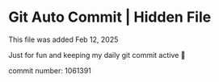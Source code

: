 # Git Auto Commit | Hidden File

This file was added Feb 12, 2025

Just for fun and keeping my daily git commit active 🤪

commit number: 1061391
